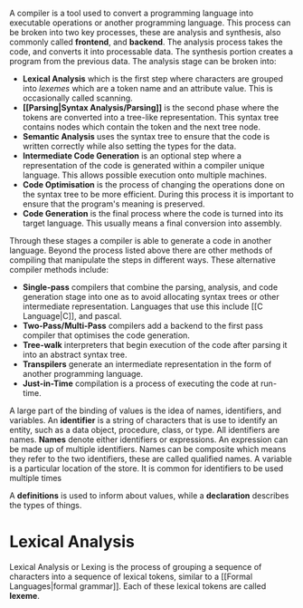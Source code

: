 A compiler is a tool used to convert a programming language into executable operations or another programming language. This process can be broken into two key processes, these are analysis and synthesis, also commonly called **frontend**, and **backend**. The analysis process takes the code, and converts it into processable data. The synthesis portion creates a program from the previous data. The analysis stage can be broken into:
- **Lexical Analysis** which is the first step where characters are grouped into *lexemes* which are a token name and an attribute value. This is occasionally called scanning.
- **[[Parsing|Syntax Analysis/Parsing]]** is the second phase where the tokens are converted into a tree-like representation. This syntax tree contains nodes which contain the token and the next tree node.
- **Semantic Analysis** uses the syntax tree to ensure that the code is written correctly while also setting the types for the data.
- **Intermediate Code Generation** is an optional step where a representation of the code is generated within a compiler unique language. This allows possible execution onto multiple machines.
- **Code Optimisation** is the process of changing the operations done on the syntax tree to be more efficient. During this process it is important to ensure that the program's meaning is preserved.
- **Code Generation** is the final process where the code is turned into its target language. This usually means a final conversion into assembly.

Through these stages a compiler is able to generate a code in another language. Beyond the process listed above there are other methods of compiling that manipulate the steps in different ways. These alternative compiler methods include:
- **Single-pass** compilers that combine the parsing, analysis, and code generation stage into one as to avoid allocating syntax trees or other intermediate representation. Languages that use this include [[C Language|C]], and pascal.
- **Two-Pass/Multi-Pass** compilers add a backend to the first pass compiler that optimises the code generation.
- **Tree-walk** interpreters that begin execution of the code after parsing it into an abstract syntax tree.
- **Transpilers** generate an intermediate representation in the form of another programming language.
- **Just-in-Time** compilation is a process of executing the code at run-time.

A large part of the binding of values is the idea of names, identifiers, and variables. An **identifier** is a string of characters that is use to identify an entity, such as a data object, procedure, class, or type. All identifiers are names. **Names** denote either identifiers or expressions. An expression can be made up of multiple identifiers. Names can be composite which means they refer to the two identifiers, these are called qualified names. A variable is a particular location of the store. It is common for identifiers to be used multiple times

A **definitions** is used to inform about values, while a **declaration** describes the types of things.
# Lexical Analysis
Lexical Analysis or Lexing is the process of grouping a sequence of characters into a sequence of lexical tokens, similar to a [[Formal Languages|formal grammar]]. Each of these lexical tokens are called **lexeme**. 
